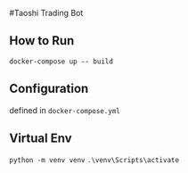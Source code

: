 #Taoshi Trading Bot

## How to Run
`docker-compose up -- build`

## Configuration
defined in `docker-compose.yml`

## Virtual Env
`python -m venv venv`
`.\venv\Scripts\activate`